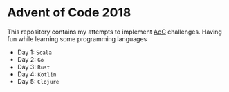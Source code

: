 # Advent of Code 2018

This repository contains my attempts to implement [AoC](http://adventofcode.com) challenges.
Having fun while learning some programming languages

- Day 1: `Scala`
- Day 2: `Go`
- Day 3: `Rust`
- Day 4: `Kotlin`
- Day 5: `Clojure`
